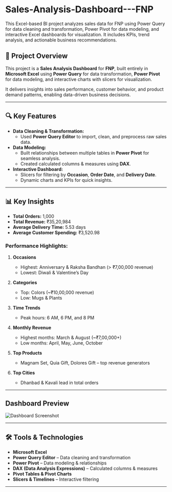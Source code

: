 # Sales-Analysis-Dashboard---FNP
This Excel-based BI project analyzes sales data for FNP using Power Query for data cleaning and transformation, Power Pivot for data modeling, and interactive Excel dashboards for visualization. It includes KPIs, trend analysis, and actionable business recommendations.


## 📌 Project Overview
This project is a **Sales Analysis Dashboard** for **FNP**, built entirely in **Microsoft Excel** using **Power Query** for data transformation, **Power Pivot** for data modeling, and interactive charts with slicers for visualization.  

It delivers insights into sales performance, customer behavior, and product demand patterns, enabling data-driven business decisions.

---

## 🔍 Key Features
- **Data Cleaning & Transformation:**  
  - Used **Power Query Editor** to import, clean, and preprocess raw sales data.
- **Data Modeling:**  
  - Built relationships between multiple tables in **Power Pivot** for seamless analysis.
  - Created calculated columns & measures using **DAX**.
- **Interactive Dashboard:**  
  - Slicers for filtering by **Occasion**, **Order Date**, and **Delivery Date**.
  - Dynamic charts and KPIs for quick insights.

---

## 📊 Key Insights
- **Total Orders:** 1,000
- **Total Revenue:** ₹35,20,984
- **Average Delivery Time:** 5.53 days
- **Average Customer Spending:** ₹3,520.98

### Performance Highlights:
1. **Occasions**  
   - Highest: Anniversary & Raksha Bandhan (> ₹7,00,000 revenue)  
   - Lowest: Diwali & Valentine’s Day

2. **Categories**  
   - Top: Colors (~₹10,00,000 revenue)  
   - Low: Mugs & Plants

3. **Time Trends**  
   - Peak hours: 6 AM, 6 PM, and 8 PM

4. **Monthly Revenue**  
   - Highest months: March & August (~₹7,00,000+)  
   - Low months: April, May, June, October

5. **Top Products**  
   - Magnam Set, Quia Gift, Dolores Gift – top revenue generators

6. **Top Cities**  
   - Dhanbad & Kavali lead in total orders

---

## Dashboard Preview
![Dashboard Screenshot](dashboard.png)

---

## 🛠 Tools & Technologies
- **Microsoft Excel**
- **Power Query Editor** – Data cleaning and transformation
- **Power Pivot** – Data modeling & relationships
- **DAX (Data Analysis Expressions)** – Calculated columns & measures
- **Pivot Tables & Pivot Charts**
- **Slicers & Timelines** – Interactive filtering

---
